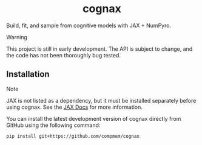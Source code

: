 <h1 align='center'>cognax</h1>

Build, fit, and sample from cognitive models with JAX + NumPyro.


> [!WARNING]  
> This project is still in early development. The API is subject to change, and the code has not been thoroughly bug tested. 
 
## Installation

> [!NOTE] 
> JAX is not listed as a dependency, but it must be installed separately before using cognax. See the [JAX Docs](https://jax.readthedocs.io/en/latest/installation.html) for more information.

You can install the latest development version of cognax directly from GitHub using the following command:

```bash
pip install git+https://github.com/compmem/cognax
```